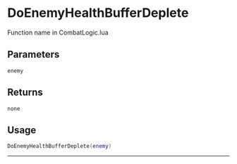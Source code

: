 # DoEnemyHealthBufferDeplete
Function name in CombatLogic.lua
## Parameters
`enemy`
## Returns
`none`
## Usage
```lua
DoEnemyHealthBufferDeplete(enemy)
```
---
